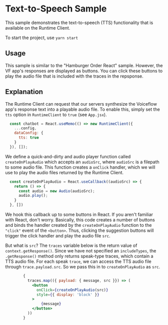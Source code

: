 # Text-to-Speech Sample

This sample demonstrates the text-to-speech (TTS) functionality that is available on the Runtime Client. 

To start the project, use `yarn start`

## Usage

This sample is similar to the "Hamburger Order React" sample. However, the VF app's responses are displayed as buttons. You can click these buttons to play the audio file that is included with the traces in the repsponse.

## Explanation

The Runtime Client can request that our servers synthesize the Voiceflow app's response text into a playable audio file. To enable this, simply set the `tts` option in `RuntimeClient` to `true` (see `App.jsx`).

```js
  const chatbot = React.useMemo(() => new RuntimeClient({
    ...config,
    dataConfig: {
      tts: true
    }
  }), []);
```

We define a quick-and-dirty and audio player function called `createOnPlayAudio` which accepts an `audioSrc`, where `audioSrc` is a filepath to some audio file. This function creates a `onClick` handler, which we will use to play the audio files returned by the Runtime Client.

```js
  const createOnPlayAudio = React.useCallback((audioSrc) => {
    return () => {
      const audio = new Audio(audioSrc);
      audio.play();
    }
  }, [])
```

We hook this callback up to some buttons in React. If you aren't familiar with React, don't worry. Basically, this code creates a number of buttons and binds the handler created by the `createOnPlayAudio` function to the `"click"` event of the `<button>`. Thus, clicking the suggestion buttons will trigger the click handler and play the audio file `src`. 

But what is `src`? The `traces` variable below is the return value of `context.getResponse()`. Since we have not specified an `includeTypes`, the `.getResponse()` method only returns speak-type traces, which contain a TTS audio file. For each speak `trace`, we can access the TTS audio file through `trace.payload.src`. So we pass this in to `createOnPlayAudio` as `src`.

```jsx
        {
          traces.map(({ payload: { message, src }}) => (
            <button 
              onClick={createOnPlayAudio(src)}
              style={{ display: 'block' }}
            >
                {message}
            </button> 
          ))
        }
```
